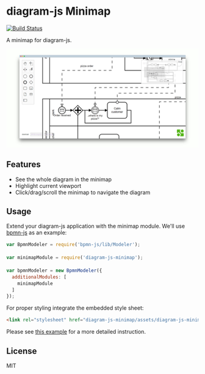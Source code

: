 # diagram-js Minimap

[![Build Status](https://travis-ci.org/bpmn-io/diagram-js-minimap.svg?branch=master)](https://travis-ci.org/bpmn-io/diagram-js-minimap)

A minimap for diagram-js.

![Minimap](resources/screenshot.png)


## Features

* See the whole diagram in the minimap
* Highlight current viewport
* Click/drag/scroll the minimap to navigate the diagram


## Usage

Extend your diagram-js application with the minimap module. We'll use [bpmn-js](https://github.com/bpmm-io/bpmn-js) as an example:

```javascript
var BpmnModeler = require('bpmn-js/lib/Modeler');

var minimapModule = require('diagram-js-minimap');

var bpmnModeler = new BpmnModeler({
  additionalModules: [
    minimapModule
  ]
});
```

For proper styling integrate the embedded style sheet:

```html
<link rel="stylesheet" href="diagram-js-minimap/assets/diagram-js-minimap.css" />
```

Please see [this example](https://github.com/bpmn-io/bpmn-js-examples/tree/master/minimap) for a more detailed instruction.


## License

MIT